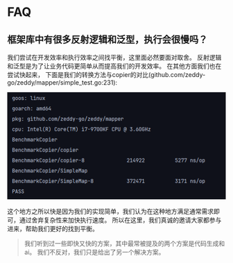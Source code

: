 # FAQ

## 框架库中有很多反射逻辑和泛型，执行会很慢吗？
我们尝试在开发效率和执行效率之间找平衡，这里面必然要面对取舍。
反射逻辑和泛型是为了让业务代码更简单从而提高我们的开发效率。
在其他方面我们也在尝试快起来， 下面是我们的转换方法与copier的对比(github.com/zeddy-go/zeddy/mapper/simple_test.go:231):

![result](img/benchmark2.png)

这个地方之所以快是因为我们的实现简单，我们认为在这种地方满足通常需求即可，通过舍弃复杂性来加快执行速度。
所以在这里，我们真诚的邀请大家都参与进来，帮助我们更好的找到平衡。

> 我们听到过一些即快又快的方案，其中最常被提及的两个方案是代码生成和ai。
> 我们不反对，我们只是给出了另一个解决方案。